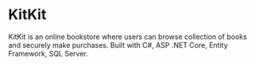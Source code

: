 # KitKit
 KitKit is an online bookstore where users can browse collection of books and securely make purchases. Built with C#, ASP .NET Core, Entity Framework, SQL Server.
